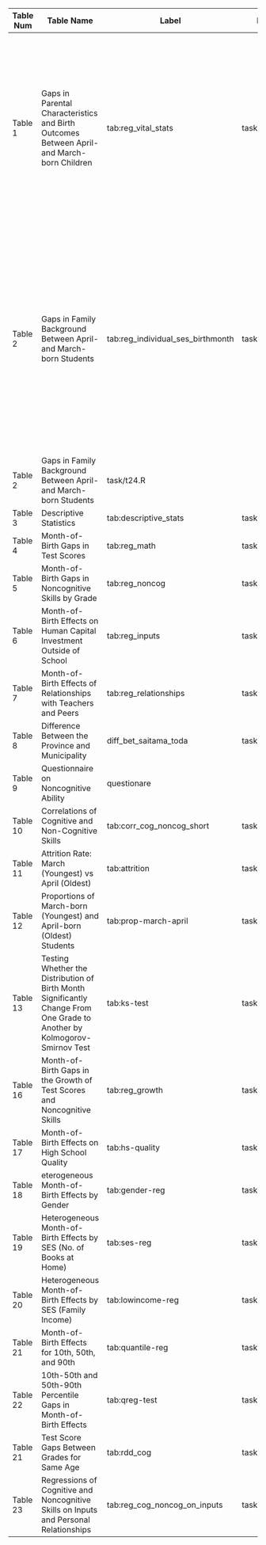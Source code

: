 | Table Num | Table Name | Label | File | Note|
| --- | ----------- | --- | ----------- | --- |
| Table 1 | Gaps in Parental Characteristics and Birth Outcomes Between April- and March-born Children | tab:reg_vital_stats | task/t14.R | Source: Vital Statistics from April 2000 to March 2011. Note: We present differences in the estimated means of family background and birth outcomes between April- and March-born children (e.g. $E(Y|\mathrm{April})-E(Y|\mathrm{March})$). To do so, We regress parental characteristics and birth outcomes on age, age squared, and birth-year dummies using equation (\ref{eqn:OLS}) and estimate the gaps between April- and March-born children using equation (\ref{eqn:OLS-gap}). Occupation of household head (father if present) is reported. We say a firm is small if it hires 1-99 employees and large if it hires 100 employees or more. Standard errors are in parentheses. Because we test 15 hypotheses simultaneously, we adjust the p-values for multiple testing using the method proposed by \cite{benjamini1995controlling}, which controls for a false discovery rate.
| Table 2 | Gaps in Family Background Between April- and March-born Students | tab:reg_individual_ses_birthmonth |task/t25.R | Source: Administrative data from a municipality in Saitama that conducted the skill assessment. Note: Note: We present differences in the estimated means of family background and birth outcomes between April- and March-born children (e.g. $E(Y|\mathrm{April})-E(Y|\mathrm{March})$). To do so, we regress the family SES measures on age, age squared, and birth-year dummies using equation (\ref{eqn:OLS}) and estimate the gaps between March- and April-born children using equation (\ref{eqn:OLS-gap}). Standard errors are in parentheses. We adjust the p-values for multiple testing using the method proposed by \cite{benjamini1995controlling}, which controls for a false discovery rate, as there are three hypotheses.
| Table 2 | Gaps in Family Background Between April- and March-born Students | task/t24.R |
| Table 3 | Descriptive Statistics | tab:descriptive_stats | task/des.py |
| Table 4 | Month-of-Birth Gaps in Test Scores | tab:reg_math | task/t8.R |
| Table 5 | Month-of-Birth Gaps in Noncognitive Skills by Grade | tab:reg_noncog | task/t8.R |
| Table 6 | Month-of-Birth Effects on Human Capital Investment Outside of School | tab:reg_inputs | task/t8.R |
| Table 7 | Month-of-Birth Effects of Relationships with Teachers and Peers | tab:reg_relationships | task/t8.R |
| Table 8 | Difference Between the Province and Municipality | diff_bet_saitama_toda | task/t28.R |
| Table 9 | Questionnaire on Noncognitive Ability | questionare | |
| Table 10 | Correlations of Cognitive and Non-Cognitive Skills | tab:corr_cog_noncog_short | task/t0.R |
| Table 11 | Attrition Rate: March (Youngest) vs April (Oldest) | tab:attrition | task/t33.py |
| Table 12 | Proportions of March-born (Youngest) and April-born (Oldest) Students | tab:prop-march-april | task/t33.py |
| Table 13 | Testing Whether the Distribution of Birth Month Significantly Change From One Grade to Another by Kolmogorov-Smirnov Test | tab:ks-test | task/t33.py |
| Table 16 | Month-of-Birth Gaps in the Growth of Test Scores and Noncognitive Skills | tab:reg_growth | task/t8.R |
| Table 17 | Month-of-Birth Effects on High School Quality | tab:hs-quality | task/t25.R |
| Table 18 | eterogeneous Month-of-Birth Effects by Gender | tab:gender-reg | task/t3.R |
| Table 19 |  Heterogeneous Month-of-Birth Effects by SES (No. of Books at Home) | tab:ses-reg | task/t3.R  |
| Table 20 | Heterogeneous Month-of-Birth Effects by SES (Family Income) | tab:lowincome-reg | task/t19.R |
| Table 21 | Month-of-Birth Effects for 10th, 50th, and 90th | tab:quantile-reg| task/t22.R |
| Table 22 | 10th-50th and 50th-90th Percentile Gaps in Month-of-Birth Effects | tab:qreg-test | task/t22.R |
| Table 21 | Test Score Gaps Between Grades for Same Age | tab:rdd_cog | task/t17.R |
| Table 23 | Regressions of Cognitive and Noncognitive Skills on Inputs and Personal Relationships | tab:reg_cog_noncog_on_inputs | task/t6.R |